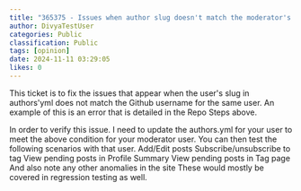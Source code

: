 ```yaml
---
title: "365375 - Issues when author slug doesn't match the moderator's gh account (New post) - Sensitive info - no tag selected"
author: DivyaTestUser
categories: Public
classification: Public
tags: [opinion]
date: 2024-11-11 03:29:05 
likes: 0
---
```


This ticket is to fix the issues that appear when the user's slug in authors'yml does not match the Github username for the same user. An example of this is an error that is detailed in the Repo Steps above. 

In order to verify this issue. I need to update the authors.yml for your user to meet the above condition for your moderator user. You can then test the following scenarios with that user.
Add/Edit posts
Subscribe/unsubscribe to tag
View pending posts in Profile Summary
View pending posts in Tag page
And also note any other anomalies in the site
These would mostly be covered in regression testing as well.